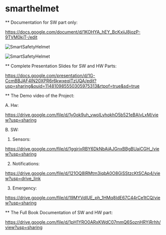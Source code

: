 # smarthelmet


** Documentation for SW part only:

https://docs.google.com/document/d/1KOHYA_hEY_BcKxjiJ8jozP-9TVM0kjT-/edit

![SmartSafetyHelmet](https://github.com/AsmaaJAH/smarthelmet/assets/88660261/4bf68cd5-1458-46ed-b094-dad2af66403c)

![SmartSafetyHelmet](https://github.com/AsmaaJAH/smarthelmet/assets/88660261/c1ba6e02-926f-48b0-bacd-9258aba41f0e)



** Complete Presentation Slides for SW and HW Parts: 

https://docs.google.com/presentation/d/1G-CcmBBJAF4IN20XPR6r6kwxeqITzUQA/edit?usp=sharing&ouid=114810985550305975313&rtpof=true&sd=true


** The Demo video of the Project:

A. Hw:

https://drive.google.com/file/d/1y0ok9uh_vwoILyhokhO5b521eBAIvLxM/view?usp=sharing
   
B. SW:
1. Sensors:

https://drive.google.com/file/d/1ggjrixRBY6DkNbAiAJGnxBBgBUaiCGH_/view?usp=sharing
 
2. Notifications:

https://drive.google.com/file/d/121OQ8lRMtm3iqbA0O8GiSStzcKtSCAp4/view?usp=drive_link

3. Emergency:

https://drive.google.com/file/d/19MYVdIUE_ph_1HMq8IdE67C44rCe1tCQ/view?usp=sharing




** The Full Book Documentation of SW and HW part:

https://drive.google.com/file/d/1pH1YRO0ARxKWdC07mmQ6SoznHRYjRrhh/view?usp=sharing
